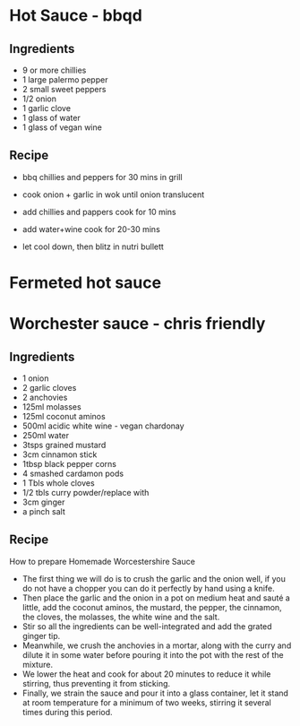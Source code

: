 # Hot Sauce - bbqd
## Ingredients
- 9 or more chillies
- 1 large palermo pepper
- 2 small sweet peppers
- 1/2 onion
- 1 garlic clove
- 1 glass of water
- 1 glass of vegan wine

## Recipe
- bbq chillies and peppers for 30 mins in grill
- cook onion + garlic in wok until onion translucent
- add chillies and pappers cook for 10 mins
- add water+wine cook for 20-30 mins

- let cool down, then blitz in nutri bullett

# Fermeted hot sauce



# Worchester sauce - chris friendly
## Ingredients
- 1 			onion
- 2			garlic cloves
- 2 			anchovies
- 125ml 		molasses
- 125ml 		coconut aminos
- 500ml		acidic white wine - vegan chardonay
- 250ml 		water
- 3tsps		grained mustard
- 3cm			cinnamon stick
- 1tbsp		black pepper corns
- 4			smashed cardamon pods
- 1 Tbls		whole cloves
- 1/2 tbls	curry powder/replace with 
- 3cm 		ginger
- a pinch		salt

## Recipe
How to prepare Homemade Worcestershire Sauce
- The first thing we will do is to crush the garlic and the onion well, if you do not have a chopper you can do it perfectly by hand using a knife.
- Then place the garlic and the onion in a pot on medium heat and sauté a little, add the coconut aminos, the mustard, the pepper, the cinnamon, the cloves, the molasses, the white wine and the salt.
- Stir so all the ingredients can be well-integrated and add the grated ginger tip.
- Meanwhile, we crush the anchovies in a mortar, along with the curry and dilute it in some water before pouring it into the pot with the rest of the mixture.
- We lower the heat and cook for about 20 minutes to reduce it while stirring, thus preventing it from sticking.
- Finally, we strain the sauce and pour it into a glass container, let it stand at room temperature for a minimum of two weeks, stirring it several times during this period.

